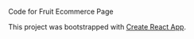 Code for Fruit Ecommerce Page

This project was bootstrapped with [Create React App](https://github.com/facebook/create-react-app).
